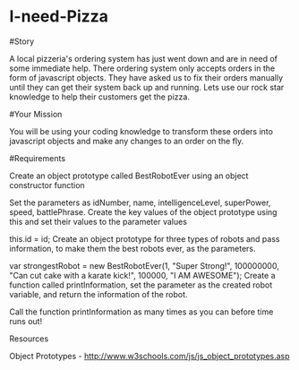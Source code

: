 # I-need-Pizza

#Story

A local pizzeria's ordering system has just went down and are in need of some immediate help. There ordering system only accepts orders in the form of javascript objects. They have asked us to fix their orders manually until they can get their system back up and running. Lets use our rock star knowledge to help their customers get the pizza.

#Your Mission

You will be using your coding knowledge to transform these orders into javascript objects and make any changes to an order on the fly. 

#Requirements

Create an object prototype called BestRobotEver using an object constructor function

Set the parameters as idNumber, name, intelligenceLevel, superPower, speed, battlePhrase.
Create the key values of the object prototype using this and set their values to the parameter values

this.id = id;
Create an object prototype for three types of robots and pass information, to make them the best robots ever, as the parameters.

var strongestRobot = new BestRobotEver(1, "Super Strong!", 100000000, "Can cut cake with a karate kick!", 100000, "I AM AWESOME");
Create a function called printInformation, set the parameter as the created robot variable, and return the information of the robot.

Call the function printInformation as many times as you can before time runs out!

Resources

Object Prototypes - http://www.w3schools.com/js/js_object_prototypes.asp
